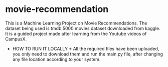 # movie-recommendation
This is a Machine Learning Project on Movie Recommendations. 
The dataset being used is tmdb 5000 movies dataset downloaded from kaggle. It is a guided project made after learning from the Youtube videos of CampusX.
* HOW TO RUN IT LOCALLY *
All the required files have been uploaded, you only need to download them and run the main.py file, after changing any file location according to your system.
